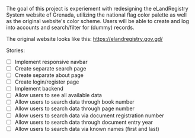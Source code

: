 The goal of this project is experiement with redesigning the eLandRegistry System website of Grenada, utilizing the national flag color palette as well as the original website's color scheme. Users will be able to create and log into accounts and search/filter for (dummy) records.


The original website looks like this: https://elandregistry.gov.gd/

Stories:
- [ ] Implement responsive navbar
- [ ] Create separate search page
- [ ] Create separate about page
- [ ] Create login/register page
- [ ] Implement backend
- [ ] Allow users to see all available data
- [ ] Allow users to search data through book number
- [ ] Allow users to search data through page number
- [ ] Allow users to search data via document registration number
- [ ] Allow users to search data through document entry year
- [ ] Allow users to search data via known names (first and last)
